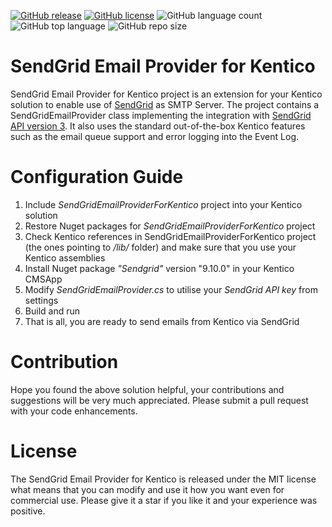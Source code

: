[![GitHub release](https://img.shields.io/github/release-date/kate-orlova/sendgrid-email-provider-for-kentico.svg?style=flat)](https://github.com/kate-orlova/sendgrid-email-provider-for-kentico/releases/tag/MVPRelease)
[![GitHub license](https://img.shields.io/github/license/kate-orlova/sendgrid-email-provider-for-kentico.svg)](https://github.com/kate-orlova/sendgrid-email-provider-for-kentico/blob/master/LICENSE)
![GitHub language count](https://img.shields.io/github/languages/count/kate-orlova/sendgrid-email-provider-for-kentico.svg?style=flat)
![GitHub top language](https://img.shields.io/github/languages/top/kate-orlova/sendgrid-email-provider-for-kentico.svg?style=flat)
![GitHub repo size](https://img.shields.io/github/repo-size/kate-orlova/sendgrid-email-provider-for-kentico.svg?style=flat)

# SendGrid Email Provider for Kentico
SendGrid Email Provider for Kentico project is an extension for your Kentico solution to enable use of [SendGrid](https://sendgrid.com/) as SMTP Server. The project contains a SendGridEmailProvider class implementing the integration with [SendGrid API version 3](https://sendgrid.com/docs/API_Reference/api_v3.html). It also uses the standard out-of-the-box Kentico features such as the email queue support and error logging into the Event Log.

# Configuration Guide
1. Include _SendGridEmailProviderForKentico_ project into your Kentico solution
1. Restore Nuget packages for _SendGridEmailProviderForKentico_ project
1. Check Kentico references in SendGridEmailProviderForKentico project (the ones pointing to _/lib/_ folder) and make sure that you use your Kentico assemblies 
1. Install Nuget package _"Sendgrid"_ version "9.10.0" in your Kentico CMSApp
1. Modify _SendGridEmailProvider.cs_ to utilise your _SendGrid API key_ from settings
1. Build and run
1. That is all, you are ready to send emails from Kentico via SendGrid

# Contribution
Hope you found the above solution helpful, your contributions and suggestions will be very much appreciated. Please submit a pull request with your code enhancements.

# License
The SendGrid Email Provider for Kentico is released under the MIT license what means that you can modify and use it how you want even for commercial use. Please give it a star if you like it and your experience was positive.
